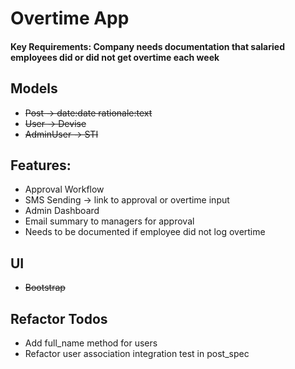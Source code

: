 # Overtime App

#### Key Requirements: Company needs documentation that salaried employees did or did not get overtime each week

## Models
- ~~Post -> date:date rationale:text~~
- ~~User -> Devise~~
- ~~AdminUser -> STI~~

## Features:
- Approval Workflow
- SMS Sending -> link to approval or overtime input
- Admin Dashboard
- Email summary to managers for approval
- Needs to be documented if employee did not log overtime

## UI
- ~~Bootstrap~~

## Refactor Todos
- Add full_name method for users
- Refactor user association integration test in post_spec
